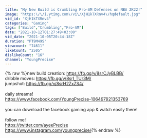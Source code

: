 ```yaml
---
title: "My New Build is Crumbling Pro-AM Defenses on NBA 2K22!"
image: "https:\/\/i.ytimg.com\/vi\/XjH1kTXRnv4\/hqdefault.jpg"
vid_id: "XjH1kTXRnv4"
categories: "Gaming"
tags: ["Build","Crumbling","Pro-AM"]
date: "2021-10-12T01:27:49+03:00"
vid_date: "2021-10-05T20:44:18Z"
duration: "PT9M49S"
viewcount: "74611"
likeCount: "2505"
dislikeCount: "16"
channel: "YoungPrecise"
---
```

{% raw %}new build creation: <a rel="nofollow" target="blank" href="https://fb.gg/v/8srCJyBLBB/">https://fb.gg/v/8srCJyBLBB/</a><br />dribble moves: <a rel="nofollow" target="blank" href="https://fb.gg/v/8srI_TUr3M/">https://fb.gg/v/8srI_TUr3M/</a><br />jumpshot: <a rel="nofollow" target="blank" href="https://fb.gg/v/8srH2ZxZS4/">https://fb.gg/v/8srH2ZxZS4/</a><br /><br />daily streams!<br /><a rel="nofollow" target="blank" href="https://www.facebook.com/YoungPrecise-106497921353769">https://www.facebook.com/YoungPrecise-106497921353769</a><br /><br />you can download the facebook gaming app &amp; watch easily there!<br /><br />follow me!<br /><a rel="nofollow" target="blank" href="https://twitter.com/ayeePrecise">https://twitter.com/ayeePrecise</a><br /><a rel="nofollow" target="blank" href="https://www.instagram.com/youngprecise/">https://www.instagram.com/youngprecise/</a>{% endraw %}
